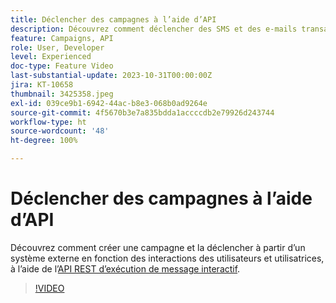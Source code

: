 ```yaml
---
title: Déclencher des campagnes à l’aide d’API
description: Découvrez comment déclencher des SMS et des e-mails transactionnels à partir d’un système externe dans AJO.
feature: Campaigns, API
role: User, Developer
level: Experienced
doc-type: Feature Video
last-substantial-update: 2023-10-31T00:00:00Z
jira: KT-10658
thumbnail: 3425358.jpeg
exl-id: 039ce9b1-6942-44ac-b8e3-068b0ad9264e
source-git-commit: 4f5670b3e7a835bdda1accccdb2e79926d243744
workflow-type: ht
source-wordcount: '48'
ht-degree: 100%

---
```


# Déclencher des campagnes à l’aide d’API

Découvrez comment créer une campagne et la déclencher à partir d’un système externe en fonction des interactions des utilisateurs et utilisatrices, à l’aide de l’[API REST d’exécution de message interactif](https://developer.adobe.com/journey-optimizer-apis/references/messaging/#tag/execution).

>[!VIDEO](https://video.tv.adobe.com/v/3425358/?learn=on)
